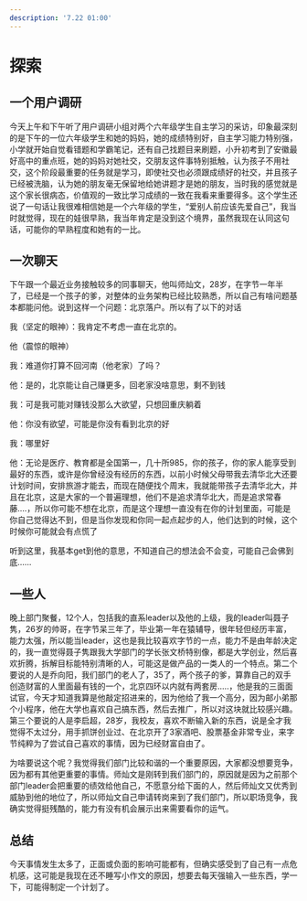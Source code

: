 ```yaml
---
description: '7.22 01:00'
---
```


# 探索

## 一个用户调研

今天上午和下午听了用户调研小组对两个六年级学生自主学习的采访，印象最深刻的是下午的一位六年级学生和她的妈妈，她的成绩特别好，自主学习能力特别强，小学就开始自觉看错题和学霸笔记，还有自己找题目来刷题，小升初考到了安徽最好高中的重点班，她的妈妈对她社交，交朋友这件事特别抵触，认为孩子不用社交，这个阶段最重要的任务就是学习，即使社交也必须跟成绩好的社交，并且孩子已经被洗脑，认为她的朋友毫无保留地给她讲题才是她的朋友，当时我的感觉就是这个家长很病态，价值观的一致比学习成绩的一致在我看来重要得多。这个学生还说了一句话让我很难相信她是一个六年级的学生，“爱别人前应该先爱自己”，我当时就觉得，现在的娃很早熟，我当年肯定是没到这个境界，虽然我现在认同这句话，可能你的早熟程度和她有的一比。

## 一次聊天

​下午跟一个最近业务接触较多的同事聊天，他叫师灿文，28岁，在字节一年半了，已经是一个孩子的爹，对整体的业务架构已经比较熟悉，所以自己有啥问题基本都能问他。说到这样一个问题：北京落户。所以有了以下的对话

我（坚定的眼神）：我肯定不考虑一直在北京的。

他（震惊的眼神）

我：难道你打算不回河南（他老家）了吗？

他：是的，北京能让自己赚更多，回老家没啥意思，剩不到钱

我：可是我可能对赚钱没那么大欲望，只想回重庆躺着

他：你没有欲望，可能是你没有看到北京的好

我：哪里好

他：无论是医疗、教育都是全国第一，几十所985，你的孩子，你的家人能享受到最好的东西，或许是你曾经没有经历的东西，以前小时候父母带我去清华北大还要计划时间，安排旅游才能去，而现在随便找个周末，我就能带孩子去清华北大，并且在北京，这是大家的一个普遍理想，他们不是追求清华北大，而是追求常春藤....，所以你可能不想在北京，而是这个理想一直没有在你的计划里面，可能是你自己觉得达不到，但是当你发现和你同一起点起步的人，他们达到的时候，这个时候你可能就会有点慌了

听到这里，我基本get到他的意思，不知道自己的想法会不会变，可能自己会佛到底......

## 一些人

晚上部门聚餐，12个人，包括我的直系leader以及他的上级，我的leader叫聂子隽，26岁的帅哥，在字节呆三年了，毕业第一年在猿辅导，很年轻但经历丰富，能力太强，所以能当leader，这也是我比较喜欢字节的一点，能力不是由年龄决定的，我一直觉得聂子隽跟我大学部门的学长张文桥特别像，都是大学创业，然后喜欢折腾，拆解目标能特别清晰的人，可能这是做产品的一类人的一个特点。第二个要说的人是乔向阳，我们部门的老人了，35了，两个孩子的爹，算靠自己的双手创造财富的人里面最有钱的一个，北京四环以内就有两套房.....，他是我的三面面试官，今天才知道我算是他敲定招进来的，因为他给了我一个高分，因为邮小弟那个小程序，他在大学也喜欢自己搞东西，然后去推广，所以对这块就比较感兴趣。第三个要说的人是李启超，28岁，我校友，喜欢不断输入新的东西，说是全才我觉得不太过分，用手抓饼创业过、在北京开了3家酒吧、股票基金非常专业，来字节纯粹为了尝试自己喜欢的事情，因为已经财富自由了。

​ 为啥要说这个呢？我觉得我们部门比较和谐的一个重要原因，大家都没想要竞争，因为都有其他更重要的事情。师灿文是刚转到我们部门的，原因就是因为之前那个部门leader会把重要的绩效给他自己，不愿意分给下面的人，然后师灿文又优秀到威胁到他的地位了，所以师灿文自己申请转岗来到了我们部门，所以职场竞争，我确实觉得挺残酷的，能力有没有机会展示出来需要看你的运气。

## 总结

今天事情发生太多了，正面或负面的影响可能都有，但确实感受到了自己有一点危机感，这可能是我现在还不睡写小作文的原因，想要去每天强输入一些东西，学一下，可能得制定一个计划了。

